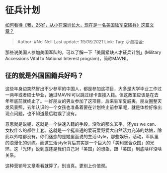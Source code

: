 # 征兵计划

[如何看待《我，25岁，从小在深圳长大，现在是一名美国陆军空降兵》这篇文章？](https://www.zhihu.com/question/318577657/answer/641709792)

> Author: #NellNell
> Last update: *19/08/2021*
> Link:
> Tag:
> 沙海拾金:

那些说美国人参加美国军队的，可以了解一下「美国紧缺人才征兵计划」(Military Accessions Vital to National Interest program)，简称MAVNI。

## 征的就是外国国籍兵好吗？

这些年身边突然冒出不少参军的中国人，都是参加这项目，大多是大学毕业工作过一两年或者硕士毕业，通过MAVNI可以跳过绿卡直接入籍。但这政策应该是在去年年底前就终止了。一好朋友的男友参加了这项目，后来驻军夏威夷，朋友圈整天发风景照，去年认识的一个女孩也准备着要在计划终止前参军呢，就是体检好像出现点问题，也不知道最后耽误了没有。

意思就是说呢，这就是一个快速入籍的手段，没吹的那么玄乎，还yes we can、女权什么的都往上套。这就是一个挺普通的爱玩爱野爱大自然活力充沛的姑娘，除此以外啥都没有，你们迷恋的是她里面说的生活style，那些娱乐，活动，军队里的浪漫化的训练。而这生活style背后其实是一个巨大的「美利坚合众国」的光环。这「光环」说到底还是我们自己对「美国」的想象，跟「美国」到底啥样没啥关系。

这种营销号文章看看就算了。别当真。更别上价值观。
